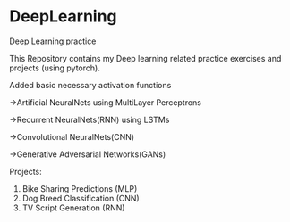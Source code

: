 # DeepLearning
Deep Learning practice

This Repository contains my Deep learning related practice exercises and projects (using pytorch).

Added basic necessary activation functions

->Artificial NeuralNets using MultiLayer Perceptrons

->Recurrent NeuralNets(RNN) using LSTMs 

->Convolutional NeuralNets(CNN)

->Generative Adversarial Networks(GANs)
 
Projects:

1. Bike Sharing Predictions (MLP)
2. Dog Breed Classification (CNN)
3. TV Script Generation (RNN)
